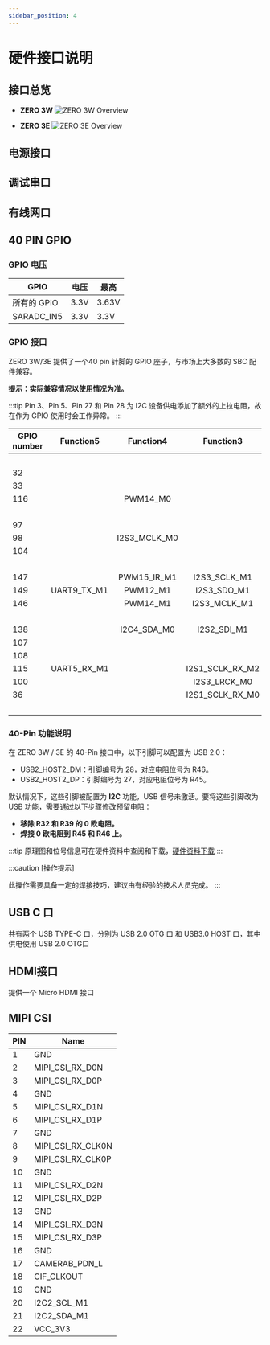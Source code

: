 ```yaml
---
sidebar_position: 4
---
```


# 硬件接口说明

## 接口总览

- **ZERO 3W**
  ![ZERO 3W Overview](/img/zero/zero3/radxa_zero_3w.webp)

- **ZERO 3E**
  ![ZERO 3E Overview](/img/zero/zero3/radxa_zero_3e.webp)

## 电源接口

## 调试串口

## 有线网口

## 40 PIN GPIO

### GPIO 电压

| GPIO        | 电压 | 最高  |
| ----------- | ---- | ----- |
| 所有的 GPIO | 3.3V | 3.63V |
| SARADC_IN5  | 3.3V | 3.3V  |

### GPIO 接口

ZERO 3W/3E 提供了一个40 pin 针脚的 GPIO 座子，与市场上大多数的 SBC 配件兼容。

**提示：实际兼容情况以使用情况为准。**

<div className='gpio_style'>

:::tip
Pin 3、Pin 5、Pin 27 和 Pin 28 为 I2C 设备供电添加了额外的上拉电阻，故在作为 GPIO 使用时会工作异常。
:::

| GPIO number | Function5   |  Function4   |    Function3    |  Function2   | Function1 |               Pin#               |              Pin#               | Function1 |                 Function2                 | Function3 |  Function4  | Function5    | GPIO number |
| ----------- | ----------- | :----------: | :-------------: | :----------: | :-------: | :------------------------------: | :-----------------------------: | :-------: | :---------------------------------------: | :-------: | :---------: | ------------ | ----------- |
|             |             |              |                 |              |   +3.3V   | <div className='yellow'>1</div>  |  <div className='red'>2</div>   |   +5.0V   |                                           |           |             |              |             |
| 32          |             |              |                 | UART3_RX_M0  | GPIO1_A0  |  <div className='green'>3</div>  |  <div className='red'>4</div>   |   +5.0V   |                                           |           |             |              |             |
| 33          |             |              |                 | UART3_TX_M0  | GPIO1_A1  |  <div className='green'>5</div>  | <div className='black'>6</div>  |    GND    |                                           |           |             |              |             |
| 116         |             |   PWM14_M0   |                 |              | GPIO3_C4  |  <div className='green'>7</div>  | <div className='green'>8</div>  | GPIO0_D1  | <div className='orange'>UART2_TX_M0</div> |           |             |              | 25          |
|             |             |              |                 |              |    GND    |  <div className='black'>9</div>  | <div className='green'>10</div> | GPIO0_D0  | <div className='orange'>UART2_RX_M0</div> |           |             |              | 24          |
| 97          |             |              |                 |              | GPIO3_A1  | <div className='green'>11</div>  | <div className='green'>12</div> | GPIO3_A3  |                                           |           |             | I2S3_SCLK_M0 | 99          |
| 98          |             | I2S3_MCLK_M0 |                 |              | GPIO3_A2  | <div className='green'>13</div>  | <div className='black'>14</div> |    GND    |                                           |           |             |              |             |
| 104         |             |              |                 |              | GPIO3_B0  | <div className='green'>15</div>  | <div className='green'>16</div> | GPIO3_B1  |                UART4_RX_M1                |  PWM8_M0  |             |              | 105         |
|             |             |              |                 |              |   +3.3V   | <div className='yellow'>17</div> | <div className='green'>18</div> | GPIO3_B2  |                UART4_TX_M1                |  PWM9_M0  |             |              | 106         |
| 147         |             | PWM15_IR_M1  |  I2S3_SCLK_M1   | SPI3_MOSI_M1 | GPIO4_C3  | <div className='green'>19</div>  | <div className='black'>20</div> |    GND    |                                           |           |             |              |             |
| 149         | UART9_TX_M1 |   PWM12_M1   |   I2S3_SDO_M1   | SPI3_MISO_M1 | GPIO4_C5  | <div className='green'>21</div>  | <div className='green'>22</div> | GPIO3_C1  |                                           |           |             | I2S1_SDO2_M2 | 113         |
| 146         |             |   PWM14_M1   |  I2S3_MCLK_M1   | SPI3_CLK_M1  | GPIO4_C2  | <div className='green'>23</div>  | <div className='green'>24</div> | GPIO4_C6  |                SPI3_CS0_M1                | PWM13_M1  | UART9_RX_M1 | I2S3_SDI_M1  | 150         |
|             |             |              |                 |              |    GND    | <div className='black'>25</div>  | <div className='green'>26</div> |    NC     |                                           |           |             |              |             |
| 138         |             | I2C4_SDA_M0  |   I2S2_SDI_M1   |              | GPIO4_B2  |  <div className='blue'>27</div>  | <div className='blue'>28</div>  | GPIO4_B3  |                                           |           | I2C4_SCL_M0 | I2S2_SDO_M1  | 139         |
| 107         |             |              |                 |              | GPIO3_B3  | <div className='green'>29</div>  | <div className='black'>30</div> |    GND    |                                           |           |             |              |             |
| 108         |             |              |                 |              | GPIO3_B4  | <div className='green'>31</div>  | <div className='green'>32</div> | GPIO3_C2  |                UART5_TX_M1                |           |             | I2S1_SDO3_M2 | 114         |
| 115         | UART5_RX_M1 |              | I2S1_SCLK_RX_M2 |              | GPIO3_C3  | <div className='green'>33</div>  | <div className='black'>34</div> |    GND    |                                           |           |             |              |             |
| 100         |             |              |  I2S3_LRCK_M0   |              | GPIO3_A4  | <div className='green'>35</div>  | <div className='green'>36</div> | GPIO3_A7  |                                           |           |             |              | 103         |
| 36          |             |              | I2S1_SCLK_RX_M0 |              | GPIO1_A4  | <div className='green'>37</div>  | <div className='green'>38</div> | GPIO3_A6  |                                           |           |             | I2S3_SDI_M0  | 102         |
|             |             |              |                 |              |    GND    | <div className='black'>39</div>  | <div className='green'>40</div> | GPIO3_A5  |                                           |           |             | I2S3_SDO_M0  | 101         |

</div>

### 40-Pin 功能说明

在 ZERO 3W / 3E 的 40-Pin 接口中，以下引脚可以配置为 USB 2.0：

- USB2_HOST2_DM：引脚编号为 28，对应电阻位号为 R46。
- USB2_HOST2_DP：引脚编号为 27，对应电阻位号为 R45。

默认情况下，这些引脚被配置为 **I2C** 功能，USB 信号未激活。要将这些引脚改为 USB 功能，需要通过以下步骤修改预留电阻：

- **移除 R32 和 R39 的 0 欧电阻。**
- **焊接 0 欧电阻到 R45 和 R46 上。**

:::tip
原理图和位号信息可在硬件资料中查阅和下载，[硬件资料下载](../getting-started/download)
:::

:::caution [操作提示]

此操作需要具备一定的焊接技巧，建议由有经验的技术人员完成。
:::

## USB C 口

共有两个 USB TYPE-C 口，分别为 USB 2.0 OTG 口 和 USB3.0 HOST 口，其中供电使用 USB 2.0 OTG口

## HDMI接口

提供一个 Micro HDMI 接口

## MIPI CSI

| PIN | Name              |
| --- | ----------------- |
| 1   | GND               |
| 2   | MIPI_CSI_RX_D0N   |
| 3   | MIPI_CSI_RX_D0P   |
| 4   | GND               |
| 5   | MIPI_CSI_RX_D1N   |
| 6   | MIPI_CSI_RX_D1P   |
| 7   | GND               |
| 8   | MIPI_CSI_RX_CLK0N |
| 9   | MIPI_CSI_RX_CLK0P |
| 10  | GND               |
| 11  | MIPI_CSI_RX_D2N   |
| 12  | MIPI_CSI_RX_D2P   |
| 13  | GND               |
| 14  | MIPI_CSI_RX_D3N   |
| 15  | MIPI_CSI_RX_D3P   |
| 16  | GND               |
| 17  | CAMERAB_PDN_L     |
| 18  | CIF_CLKOUT        |
| 19  | GND               |
| 20  | I2C2_SCL_M1       |
| 21  | I2C2_SDA_M1       |
| 22  | VCC_3V3           |
